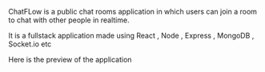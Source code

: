 ChatFLow is a public chat rooms application in which users can join a room to chat with other people in realtime.

It is a fullstack application made using React , Node , Express , MongoDB , Socket.io etc


Here is the preview of the application


